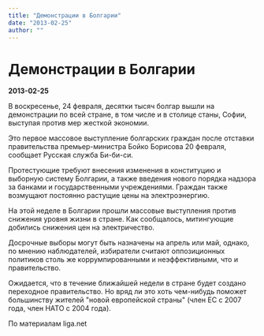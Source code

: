```yaml
---
title: "Демонстрации в Болгарии"
date: "2013-02-25"
author: ""
---
```


# Демонстрации в Болгарии

**2013-02-25** 

В воскресенье, 24 февраля, десятки тысяч болгар вышли на демонстрации по всей стране, в том числе и в столице станы, Софии, выступая против мер жесткой экономии.

Это первое массовое выступление болгарских граждан после отставки правительства премьер-министра Бойко Борисова 20 февраля, сообщает Русская служба Би-би-си.

Протестующие требуют внесения изменения в конституцию и выборную систему Болгарии, а также введения нового порядка надзора за банками и государственными учреждениями. Граждан также возмущают постоянно растущие цены на электроэнергию.

На этой неделе в Болгарии прошли массовые выступления против снижения уровня жизни в стране. Как сообщалось, митингующие добились снижения цен на электричество.

Досрочные выборы могут быть назначены на апрель или май, однако, по мнению наблюдателей, избиратели считают оппозиционных политиков столь же коррумпированными и неэффективными, что и правительство.

Ожидается, что в течение ближайшей недели в стране будет создано переходное правительство. Но вряд ли это хоть чем-нибудь поможет большинству жителей "новой европейской страны" (член ЕС с 2007 года, член НАТО с 2004 года).

По материалам liga.net